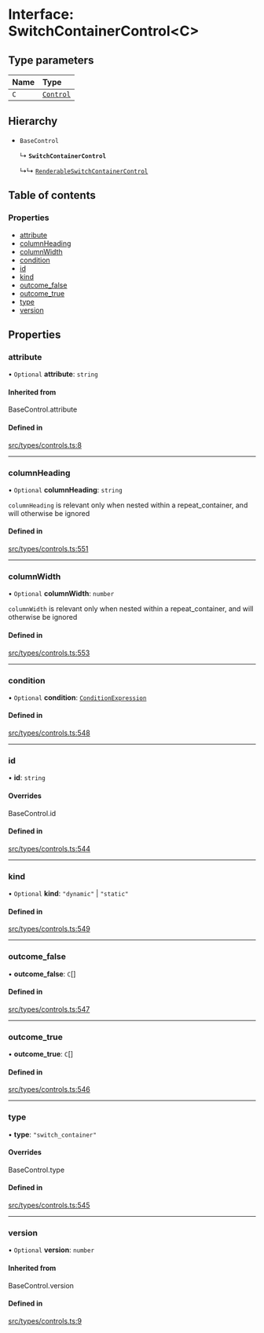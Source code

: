 # Interface: SwitchContainerControl\<C\>

## Type parameters

| Name | Type |
| :------ | :------ |
| `C` | [`Control`](../wiki/Exports#control) |

## Hierarchy

- `BaseControl`

  ↳ **`SwitchContainerControl`**

  ↳↳ [`RenderableSwitchContainerControl`](../wiki/RenderableSwitchContainerControl)

## Table of contents

### Properties

- [attribute](../wiki/SwitchContainerControl#attribute)
- [columnHeading](../wiki/SwitchContainerControl#columnheading)
- [columnWidth](../wiki/SwitchContainerControl#columnwidth)
- [condition](../wiki/SwitchContainerControl#condition)
- [id](../wiki/SwitchContainerControl#id)
- [kind](../wiki/SwitchContainerControl#kind)
- [outcome\_false](../wiki/SwitchContainerControl#outcome_false)
- [outcome\_true](../wiki/SwitchContainerControl#outcome_true)
- [type](../wiki/SwitchContainerControl#type)
- [version](../wiki/SwitchContainerControl#version)

## Properties

### attribute

• `Optional` **attribute**: `string`

#### Inherited from

BaseControl.attribute

#### Defined in

[src/types/controls.ts:8](https://github.com/decisively-io/interview-sdk/blob/88201aefe0053753c57ed3533baaa60dd3f28a04/src/types/controls.ts#L8)

___

### columnHeading

• `Optional` **columnHeading**: `string`

`columnHeading` is relevant only when nested within a repeat_container, and will otherwise be ignored

#### Defined in

[src/types/controls.ts:551](https://github.com/decisively-io/interview-sdk/blob/88201aefe0053753c57ed3533baaa60dd3f28a04/src/types/controls.ts#L551)

___

### columnWidth

• `Optional` **columnWidth**: `number`

`columnWidth` is relevant only when nested within a repeat_container, and will otherwise be ignored

#### Defined in

[src/types/controls.ts:553](https://github.com/decisively-io/interview-sdk/blob/88201aefe0053753c57ed3533baaa60dd3f28a04/src/types/controls.ts#L553)

___

### condition

• `Optional` **condition**: [`ConditionExpression`](../wiki/ConditionExpression)

#### Defined in

[src/types/controls.ts:548](https://github.com/decisively-io/interview-sdk/blob/88201aefe0053753c57ed3533baaa60dd3f28a04/src/types/controls.ts#L548)

___

### id

• **id**: `string`

#### Overrides

BaseControl.id

#### Defined in

[src/types/controls.ts:544](https://github.com/decisively-io/interview-sdk/blob/88201aefe0053753c57ed3533baaa60dd3f28a04/src/types/controls.ts#L544)

___

### kind

• `Optional` **kind**: ``"dynamic"`` \| ``"static"``

#### Defined in

[src/types/controls.ts:549](https://github.com/decisively-io/interview-sdk/blob/88201aefe0053753c57ed3533baaa60dd3f28a04/src/types/controls.ts#L549)

___

### outcome\_false

• **outcome\_false**: `C`[]

#### Defined in

[src/types/controls.ts:547](https://github.com/decisively-io/interview-sdk/blob/88201aefe0053753c57ed3533baaa60dd3f28a04/src/types/controls.ts#L547)

___

### outcome\_true

• **outcome\_true**: `C`[]

#### Defined in

[src/types/controls.ts:546](https://github.com/decisively-io/interview-sdk/blob/88201aefe0053753c57ed3533baaa60dd3f28a04/src/types/controls.ts#L546)

___

### type

• **type**: ``"switch_container"``

#### Overrides

BaseControl.type

#### Defined in

[src/types/controls.ts:545](https://github.com/decisively-io/interview-sdk/blob/88201aefe0053753c57ed3533baaa60dd3f28a04/src/types/controls.ts#L545)

___

### version

• `Optional` **version**: `number`

#### Inherited from

BaseControl.version

#### Defined in

[src/types/controls.ts:9](https://github.com/decisively-io/interview-sdk/blob/88201aefe0053753c57ed3533baaa60dd3f28a04/src/types/controls.ts#L9)
